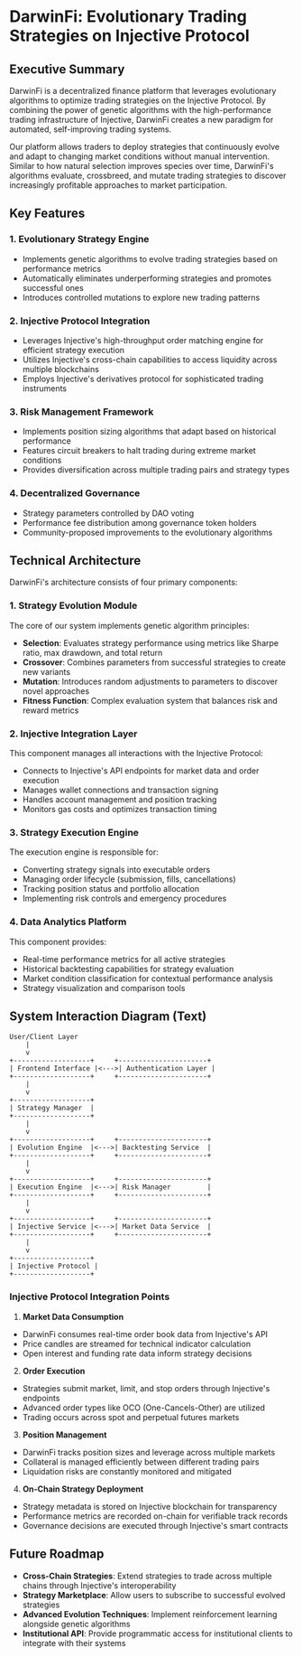 # DarwinFi: Evolutionary Trading Strategies on Injective Protocol

## Executive Summary

DarwinFi is a decentralized finance platform that leverages evolutionary algorithms to optimize trading strategies on the Injective Protocol. By combining the power of genetic algorithms with the high-performance trading infrastructure of Injective, DarwinFi creates a new paradigm for automated, self-improving trading systems.

Our platform allows traders to deploy strategies that continuously evolve and adapt to changing market conditions without manual intervention. Similar to how natural selection improves species over time, DarwinFi's algorithms evaluate, crossbreed, and mutate trading strategies to discover increasingly profitable approaches to market participation.

## Key Features

### 1. Evolutionary Strategy Engine
- Implements genetic algorithms to evolve trading strategies based on performance metrics
- Automatically eliminates underperforming strategies and promotes successful ones
- Introduces controlled mutations to explore new trading patterns

### 2. Injective Protocol Integration
- Leverages Injective's high-throughput order matching engine for efficient strategy execution
- Utilizes Injective's cross-chain capabilities to access liquidity across multiple blockchains
- Employs Injective's derivatives protocol for sophisticated trading instruments

### 3. Risk Management Framework
- Implements position sizing algorithms that adapt based on historical performance
- Features circuit breakers to halt trading during extreme market conditions
- Provides diversification across multiple trading pairs and strategy types

### 4. Decentralized Governance
- Strategy parameters controlled by DAO voting
- Performance fee distribution among governance token holders
- Community-proposed improvements to the evolutionary algorithms

## Technical Architecture

DarwinFi's architecture consists of four primary components:

### 1. Strategy Evolution Module
The core of our system implements genetic algorithm principles:
- **Selection**: Evaluates strategy performance using metrics like Sharpe ratio, max drawdown, and total return
- **Crossover**: Combines parameters from successful strategies to create new variants
- **Mutation**: Introduces random adjustments to parameters to discover novel approaches
- **Fitness Function**: Complex evaluation system that balances risk and reward metrics

### 2. Injective Integration Layer
This component manages all interactions with the Injective Protocol:
- Connects to Injective's API endpoints for market data and order execution
- Manages wallet connections and transaction signing
- Handles account management and position tracking
- Monitors gas costs and optimizes transaction timing

### 3. Strategy Execution Engine
The execution engine is responsible for:
- Converting strategy signals into executable orders
- Managing order lifecycle (submission, fills, cancellations)
- Tracking position status and portfolio allocation
- Implementing risk controls and emergency procedures

### 4. Data Analytics Platform
This component provides:
- Real-time performance metrics for all active strategies
- Historical backtesting capabilities for strategy evaluation
- Market condition classification for contextual performance analysis
- Strategy visualization and comparison tools

## System Interaction Diagram (Text)

```
User/Client Layer
    |
    v
+-------------------+     +----------------------+
| Frontend Interface |<--->| Authentication Layer |
+-------------------+     +----------------------+
    |
    v
+-------------------+
| Strategy Manager  |
+-------------------+
    |
    v
+-------------------+     +----------------------+
| Evolution Engine  |<--->| Backtesting Service  |
+-------------------+     +----------------------+
    |
    v
+-------------------+     +----------------------+
| Execution Engine  |<--->| Risk Manager         |
+-------------------+     +----------------------+
    |
    v
+-------------------+     +----------------------+
| Injective Service |<--->| Market Data Service  |
+-------------------+     +----------------------+
    |
    v
+-------------------+
| Injective Protocol |
+-------------------+
```

### Injective Protocol Integration Points

1. **Market Data Consumption**
- DarwinFi consumes real-time order book data from Injective's API
- Price candles are streamed for technical indicator calculation
- Open interest and funding rate data inform strategy decisions

2. **Order Execution**
- Strategies submit market, limit, and stop orders through Injective's endpoints
- Advanced order types like OCO (One-Cancels-Other) are utilized
- Trading occurs across spot and perpetual futures markets

3. **Position Management**
- DarwinFi tracks position sizes and leverage across multiple markets
- Collateral is managed efficiently between different trading pairs
- Liquidation risks are constantly monitored and mitigated

4. **On-Chain Strategy Deployment**
- Strategy metadata is stored on Injective blockchain for transparency
- Performance metrics are recorded on-chain for verifiable track records
- Governance decisions are executed through Injective's smart contracts

## Future Roadmap

- **Cross-Chain Strategies**: Extend strategies to trade across multiple chains through Injective's interoperability
- **Strategy Marketplace**: Allow users to subscribe to successful evolved strategies
- **Advanced Evolution Techniques**: Implement reinforcement learning alongside genetic algorithms
- **Institutional API**: Provide programmatic access for institutional clients to integrate with their systems

